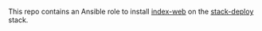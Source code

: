 This repo contains an Ansible role
to install
[index-web](https://github.com/tessercat/index-web)
on the
[stack-deploy](https://github.com/tessercat/stack-deploy)
stack.
